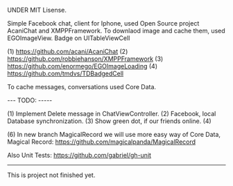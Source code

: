 
UNDER MIT Lisense.

Simple Facebook chat, client for Iphone, 
used Open Source project AcaniChat and XMPPFramework.
To downlaod image and cache them, used EGOImageView.
Badge on UITableViewCell

(1) https://github.com/acani/AcaniChat
(2) https://github.com/robbiehanson/XMPPFramework
(3) https://github.com/enormego/EGOImageLoading
(4) https://github.com/tmdvs/TDBadgedCell

To cache messages, conversations used Core Data.

--- TODO: -----

(1) Implement Delete message in ChatViewController.
(2) Facebook, local Database synchronization.
(3) Show green dot, if our friends online.
(4)


(6) In new branch MagicalRecord we will use more easy way of Core Data,
Magical Record:   https://github.com/magicalpanda/MagicalRecord

Also
Unit Tests: https://github.com/gabriel/gh-unit


------
This is project not finished yet.

